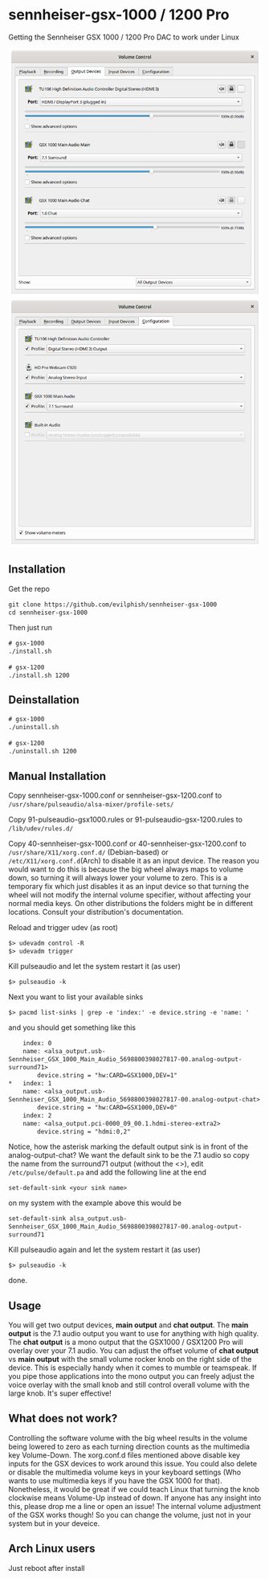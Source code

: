 # sennheiser-gsx-1000 / 1200 Pro
Getting the Sennheiser GSX 1000 / 1200 Pro DAC to work under Linux

![pavucontrol one](https://raw.githubusercontent.com/evilphish/sennheiser-gsx-1000/master/images/pavucontrol.png)
![pavucontrol two](https://raw.githubusercontent.com/evilphish/sennheiser-gsx-1000/master/images/pavucontrol2.png)

## Installation

Get the repo
```
git clone https://github.com/evilphish/sennheiser-gsx-1000
cd sennheiser-gsx-1000
```

Then just run

```
# gsx-1000
./install.sh

# gsx-1200
./install.sh 1200
```

## Deinstallation

```
# gsx-1000
./uninstall.sh

# gsx-1200
./uninstall.sh 1200
```

## Manual Installation
Copy sennheiser-gsx-1000.conf or sennheiser-gsx-1200.conf to `/usr/share/pulseaudio/alsa-mixer/profile-sets/`

Copy 91-pulseaudio-gsx1000.rules or 91-pulseaudio-gsx-1200.rules to `/lib/udev/rules.d/`

Copy 40-sennheiser-gsx-1000.conf or 40-sennheiser-gsx-1200.conf to `/usr/share/X11/xorg.conf.d/` (Debian-based) or `/etc/X11/xorg.conf.d`(Arch) to disable it as an input device. The reason you would want to do this is because the big wheel always maps to volume down, so turning it will always lower your volume to zero. This is a temporary fix which just disables it as an input device so that turning the wheel will not modify the internal volume specifier, without affecting your normal media keys. On other distributions the folders might be in different locations. Consult your distribution's documentation.

Reload and trigger udev (as root)
```
$> udevadm control -R
$> udevadm trigger
```

Kill pulseaudio and let the system restart it (as user)
```
$> pulseaudio -k
```

Next you want to list your available sinks
```
$> pacmd list-sinks | grep -e 'index:' -e device.string -e 'name: '
```
and you should get something like this
```
    index: 0
	name: <alsa_output.usb-Sennheiser_GSX_1000_Main_Audio_5698800398027817-00.analog-output-surround71>
		device.string = "hw:CARD=GSX1000,DEV=1"
*   index: 1
	name: <alsa_output.usb-Sennheiser_GSX_1000_Main_Audio_5698800398027817-00.analog-output-chat>
		device.string = "hw:CARD=GSX1000,DEV=0"
    index: 2
	name: <alsa_output.pci-0000_09_00.1.hdmi-stereo-extra2>
		device.string = "hdmi:0,2"
```
Notice, how the asterisk marking the default output sink is in front of the analog-output-chat? We want the default sink to be the 7.1 audio so copy the name from the surround71 output (without the <>), edit `/etc/pulse/default.pa` and add the following line at the end
```
set-default-sink <your sink name>
```
on my system with the example above this would be
```
set-default-sink alsa_output.usb-Sennheiser_GSX_1000_Main_Audio_5698800398027817-00.analog-output-surround71
```

Kill pulseaudio again and let the system restart it (as user)
```
$> pulseaudio -k
```

done.

## Usage

You will get two output devices, **main output** and **chat output**. The **main output** is the 7.1 audio output you want to use for anything with high quality. The **chat output** is a mono output that the GSX1000 / GSX1200 Pro will overlay over your 7.1 audio. You can adjust the offset volume of **chat output** vs **main output** with the small volume rocker knob on the right side of the device. This is especially handy when it comes to mumble or teamspeak. If you pipe those applications into the mono output you can freely adjust the voice overlay with the small knob and still control overall volume with the large knob. It's super effective!

## What does not work?
Controlling the software volume with the big wheel results in the volume being lowered to zero as each turning direction counts as the multimedia key Volume-Down. The xorg.conf.d files mentioned above disable key inputs for the GSX devices to work around this issue. You could also delete or disable the multimedia volume keys in your keyboard settings (Who wants to use multimedia keys if you have the GSX 1000 for that). Nonetheless, it would be great if we could teach Linux that turning the knob clockwise means Volume-Up instead of down. If anyone has any insight into this, please drop me a line or open an issue! The internal volume adjustment of the GSX works though! So you can change the volume, just not in your system but in your deveice. 

## Arch Linux users
Just reboot after install

